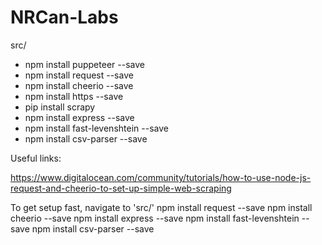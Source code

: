 # NRCan-Labs

src/
- npm install puppeteer --save
- npm install request --save
- npm install cheerio --save
- npm install https --save
- pip install scrapy
- npm install express --save
- npm install fast-levenshtein --save
- npm install csv-parser --save


Useful links:

https://www.digitalocean.com/community/tutorials/how-to-use-node-js-request-and-cheerio-to-set-up-simple-web-scraping



To get setup fast, navigate to 'src/'
npm install request --save
npm install cheerio --save
npm install express --save
npm install fast-levenshtein --save
npm install csv-parser --save